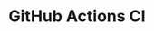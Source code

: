 # GitHub Actions CI




























































































































































































































































































































































































































































































































































































































































































































































































































































































































































































































































































































































































































































































































































































































































































































































































































































































































































































































































































































































































































































































































































































































































































































































































































































































































































































































































































































































































































































































































































































































































































































































































































































































































































































































































































































































































































































































































